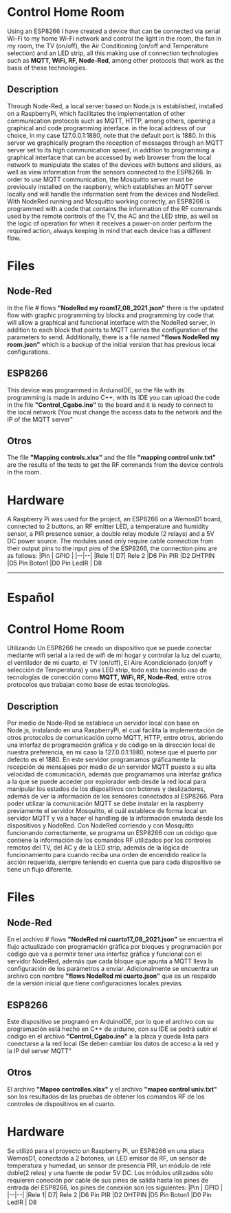 # Control Home Room

Using an ESP8266 I have created a device that can be connected via serial Wi-Fi to my home Wi-Fi network and control the light in the room, the fan in my room, the TV (on/off), the Air Conditioning (on/off and Temperature selection) and an LED strip, all this making use of connection technologies such as **MQTT, WiFi, RF, Node-Red**, among other protocols that work as the basis of these technologies.

## Description

Through Node-Red, a local server based on Node.js is established, installed on a RaspberryPi, which facilitates the implementation of other communication protocols such as MQTT, HTTP, among others, opening a graphical and code programming interface. in the local address of our choice, in my case 127.0.0.1:1880, note that the default port is 1880.
In this server we graphically program the reception of messages through an MQTT server set to its high communication speed, in addition to programming a graphical interface that can be accessed by web browser from the local network to manipulate the states of the devices with buttons and sliders, as well as view information from the sensors connected to the ESP8266.
In order to use MQTT communication, the Mosquitto server must be previously installed on the raspberry, which establishes an MQTT server locally and will handle the information sent from the devices and NodeRed.
With NodeRed running and Mosquitto working correctly, an ESP8266 is programmed with a code that contains the information of the RF commands used by the remote controls of the TV, the AC and the LED strip, as well as the logic of operation for when it receives a power-on order perform the required action, always keeping in mind that each device has a different flow.

# Files

## Node-Red

In the file # flows **"NodeRed my room17_08_2021.json"** there is the updated flow with graphic programming by blocks and programming by code that will allow a graphical and functional interface with the NodeRed server, in addition to each block that points to MQTT carries the configuration of the parameters to send.
Additionally, there is a file named **"flows NodeRed my room.json"** which is a backup of the initial version that has previous local configurations.

## ESP8266

This device was programmed in ArduinoIDE, so the file with its programming is made in arduino C++, with its IDE you can upload the code in the file **"Control_Cgabo.ino"** to the board and it is ready to connect to the local network (You must change the access data to the network and the IP of the MQTT server"

## Otros

The file **"Mapping controls.xlsx"** and the file **"mapping control univ.txt"** are the results of the tests to get the RF commands from the device controls in the room.

# Hardware

A Raspberry Pi was used for the project, an ESP8266 on a WemosD1 board, connected to 2 buttons, an RF emitter LED, a temperature and humidity sensor, a PIR presence sensor, a double relay module (2 relays) and a 5V DC power source.
The modules used only require cable connection from their output pins to the input pins of the ESP8266, the connection pins are as follows:
|Pin | GPIO |
|--|--|
|Rele 1| D7|
Rele 2 |D6
Pin PIR |D2
DHTPIN |D5
Pin Boton1 |D0
Pin LedIR | D8

---

# Español

# Control Home Room

Utilizando Un ESP8266 he creado un dispositivo que se puede conectar mediante wifi serial a la red de wifi de mi hogar y controlar la luz del cuarto, el ventilador de mi cuarto, el TV (on/off), El Aire Acondicionado (on/off y selección de Temperatura) y una LED strip, todo esto haciendo uso de tecnologías de conección como **MQTT, WiFi, RF, Node-Red**, entre otros protocolos que trabajan como base de estas tecnologías.

## Description

Por medio de Node-Red se establece un servidor local con base en Node.js, instalando en una RaspberryPi, el cual facilita la implementación de otros protocolos de comunicación como MQTT, HTTP, entre otros, abriendo una interfaz de programación gráfica y de código en la dirección local de nuestra preferencia, en mi caso la 127.0.0.1:1880, notese que el puerto por defecto es el 1880.
En este servidor programamos gráficamente la recepción de mensajees por medio de un servidor MQTT puesto a su alta velocidad de comunicación, además que programamos una interfaz gráfica a la que se puede acceder por explorador web desde la red local para manipular los estados de los dispositivos con botones y deslizadores, además de ver la información de los sensores conectados al ESP8266.
Para poder utilizar la comunicación MQTT se debe instalar en la raspberry previamente el servidor Mosquitto, el cuál establece de forma local un servidor MQTT y va a hacer el handling de la información enviada desde los dispositivos y NodeRed.
Con NodeRed corriendo y con Mosquitto funcionando correctamente, se programa un ESP8266 con un código que contiene la información de los comandos RF utilizados por los controles remotos del TV, del AC y de la LED strip, además de la lógica de funcionamiento para cuando reciba una orden de encendido realice la acción requerida, siempre teniendo en cuenta que para cada dispositivo se tiene un flujo diferente.

# Files

## Node-Red

En el archivo # flows **"NodeRed mi cuarto17_08_2021.json"** se encuentra el flujo actualizado con programación gráfica por bloques y programación por código que va a permitir tener una interfaz gráfica y funcional con el servidor NodeRed, además que cada bloque que apunta a MQTT lleva la configuración de los parámetros a enviar.
Adicionalmente se encuentra un archivo con nombre **"flows NodeRed mi cuarto.json"** que es un respaldo de la versión inicial que tiene configuraciones locales previas.

## ESP8266

Este dispositivo se programó en ArduinoIDE, por lo que el archivo con su programación está hecho en C++ de arduino, con su IDE se podrá subir el código en el archivo **"Control_Cgabo.ino"** a la placa y queda lista para conectarse a la red local (Se deben cambiar los datos de acceso a la red y la IP del server MQTT"

## Otros

El archivo **"Mapeo controlles.xlsx"** y el archivo **"mapeo control univ.txt"** son los resultados de las pruebas de obtener los comandos RF de los controles de dispositivos en el cuarto.

# Hardware

Se utilizó para el proyecto un Raspberry Pi, un ESP8266 en una placa WemosD1, conectado a 2 botones, un LED emisor de RF, un sensor de temperatura y humedad, un sensor de presencia PIR, un módulo de relé doble(2 reles) y una fuente de poder 5V DC.
Los módulos utilizados sólo requieren coneción por cable de sus pines de salida hasta los pines de entrada del ESP8266, los pines de conexión son los siguientes:
|Pin | GPIO |
|--|--|
|Rele 1| D7|
Rele 2 |D6
Pin PIR |D2
DHTPIN |D5
Pin Boton1 |D0
Pin LedIR | D8
